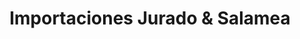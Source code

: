 ---
title: "Importaciones Jurado & Salamea"
url: /guayaquil/importaciones-jurado-und-salamea/
shop: general
---